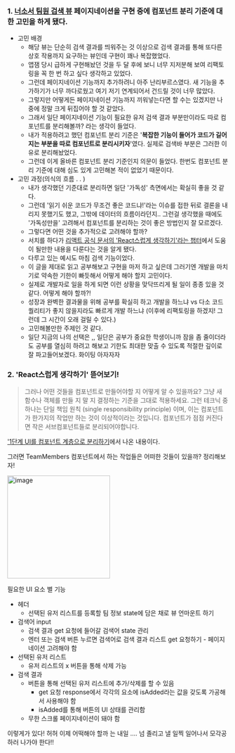 ### 1. [너소서 팀원 검색 뷰](https://github.com/Neogasogaeseo/Naega-Web/blob/dev/src/presentation/components/TeamMembers/index.tsx) 페이지네이션을 구현 중에 **컴포넌트 분리 기준**에 대한 고민을 하게 됐다.
  - 고민 배경
    - 해당 뷰는 단순히 검색 결과를 띄워주는 것 이상으로 검색 결과를 통해 또다른 상호 작용까지 요구하는 뷰인데 구현이 꽤나 복잡했었다.
    - 앱잼 당시 급하게 구현해놨던 것을 두 달 후에 보니 너무 지저분해 보여 리팩토링을 꼭 한 번 하고 싶다 생각하고 있었다.
    - 그런데 페이지네이션 기능까지 추가하려니 아주 난리부르스였다. 새 기능을 추가하기가 너무 까다로웠고 여기 저기 연계되어서 건드릴 것이 너무 많았다.
    - 그렇지만 어떻게든 페이지네이션 기능까지 끼워넣는다면 할 수는 있겠지만 나중에 정말 크게 뒤집어야 할 것 같았다.
    - 그래서 일단 페이지네이션 기능이 필요한 유저 검색 결과 부분만이라도 따로 컴포넌트를 분리해볼까? 라는 생각이 들었다.
    - 내가 적용하려고 했던 컴포넌트 분리 기준은 '**복잡한 기능이 들어가 코드가 길어지는 부분을 따로 컴포넌트로 분리시키자**'였다. 실제로 검색바 부분은 그러한 이유로 분리해놨었다.
    - 그런데 이게 올바른 컴포넌트 분리 기준인지 의문이 들었다. 한번도 컴포넌트 분리 기준에 대해 심도 있게 고민해본 적이 없었기 때문이다.
  - 고민 과정(의식의 흐름 . . )
    - 내가 생각했던 기준대로 분리하면 일단 '가독성' 측면에서는 확실히 좋을 것 같다.
    - 그런데 '읽기 쉬운 코드가 무조건 좋은 코드냐!'라는 이슈를 접한 뒤로 결론을 내리지 못했기도 했고, 그밖에 데이터의 흐름이라던지.. 그런걸 생각했을 때에도 '가독성만을' 고려해서 컴포넌트를 분리하는 것이 좋은 방법인지 잘 모르겠다.
    - 그렇다면 어떤 것을 추가적으로 고려해야 할까?
    - 서치를 하다가 [리액트 공식 문서의 'React스럽게 생각하기'라는 챕터](https://reactjs-kr.firebaseapp.com/docs/thinking-in-react.html)에서 도움이 될만한 내용을 다룬다는 것을 알게 됐다.
    - 다루고 있는 예시도 마침 검색 기능이었다.
    - 이 글을 제대로 읽고 공부해보고 구현을 마저 하고 싶은데 그러기엔 개발을 마치기로 약속한 기한이 빠듯해서 어떻게 해야 할지 고민이다.
    - 실제로 개발자로 일을 하게 되면 이런 상황을 맞닥뜨리게 될 일이 종종 있을 것 같다. 어떻게 해야 할까?!
    - 성장과 완벽한 결과물을 위해 공부를 확실히 하고 개발을 하느냐 vs 다소 코드 퀄리티가 좋지 않을지라도 빠르게 개발 하느냐 (이후에 리팩토링을 하겠지! 그런데 그 시간이 오래 걸릴 수 있다.)
    - 고민해볼만한 주제인 것 같다.
    - 일단 지금의 나의 선택은 ,, 일단은 공부가 중요한 학생이니까 잠을 좀 줄이더라도 공부를 열심히 하려고 해보고 기한도 최대한 맞출 수 있도록 적절한 깊이로 잘 파고들어보겠다. 화이팅 아자자자

### 2. 'React스럽게 생각하기' 뜯어보기!
> 그러나 어떤 것들을 컴포넌트로 만들어야할 지 어떻게 알 수 있을까요? 그냥 새 함수나 객체를 만들 지 말 지 결정하는 기준을 그대로 적용하세요. 그런 테크닉 중 하나는 단일 책임 원칙 (single responsibility principle) 이며, 이는 컴포넌트가 한가지의 작업만 하는 것이 이상적이라는 것입니다. 컴포넌트가 점점 커진다면 작은 서브컴포넌트들로 분리되어야합니다.

['1단계 UI를 컴포넌트 계층으로 분리하기](https://reactjs-kr.firebaseapp.com/docs/thinking-in-react.html#1%EB%8B%A8%EA%B3%84-ui%EB%A5%BC-%EC%BB%B4%ED%8F%AC%EB%84%8C%ED%8A%B8-%EA%B3%84%EC%B8%B5%EC%9C%BC%EB%A1%9C-%EB%B6%84%EB%A6%AC%ED%95%98%EA%B8%B0)에서 나온 내용이다.

그러면 TeamMembers 컴포넌트에서 하는 작업들은 어떠한 것들이 있을까? 정리해보자!

<img width="234" alt="image" src="https://user-images.githubusercontent.com/73823388/163681338-dc4e590a-f9ae-4652-a57d-5847ae3b9392.png">

필요한 UI 요소 별 기능
- 헤더
  - 선택된 유저 리스트를 등록할 팀 정보 state에 담은 채로 뷰 언마운트 하기
- 검색어 input
  - 검색 결과 get 요청에 들어갈 검색어 state 관리
  - 엔터 또는 검색 버튼 누르면 검색어로 검색 결과 리스트 get 요청하기 - 페이지네이션 고려해야 함
- 선택된 유저 리스트
  - 유저 리스트의 x 버튼을 통해 삭제 가능
- 검색 결과
  - 버튼을 통해 선택된 유저 리스트에 추가/삭제를 할 수 있음
    - get 요청 response에서 각각의 요소에 isAdded라는 값을 갖도록 가공해서 사용해야 함
    - isAdded를 통해 버튼의 UI 상태를 관리함
  - 무한 스크롤 페이지네이션이 돼야 함


이렇게가 있다! 허허 이제 어떡해야 할까
는 내일 .... 넘 졸리고 낼 일찍 일어나서 모각공하러 나가야 한다!!
